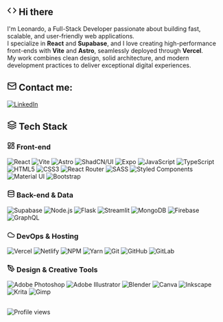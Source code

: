 ## <img src="https://raw.githubusercontent.com/lucide-icons/lucide/main/icons/code.svg" width="22" alt="Code icon" /> Hi there

I'm Leonardo, a Full-Stack Developer passionate about building fast, scalable, and user-friendly web applications.  
I specialize in **React** and **Supabase**, and I love creating high-performance front-ends with **Vite** and **Astro**, seamlessly deployed through **Vercel**.  
My work combines clean design, solid architecture, and modern development practices to deliver exceptional digital experiences.

## <img src="https://raw.githubusercontent.com/lucide-icons/lucide/main/icons/mail.svg" width="22" alt="Mail icon" /> Contact me:

[![LinkedIn](https://img.shields.io/badge/LinkedIn-%230077B5.svg?style=for-the-badge&logo=linkedin&logoColor=white)](https://linkedin.com/in/leonardoaranha)

## <img src="https://raw.githubusercontent.com/lucide-icons/lucide/main/icons/layers.svg" width="22" alt="Tech Stack icon" /> Tech Stack

### <img src="https://raw.githubusercontent.com/lucide-icons/lucide/main/icons/layout-dashboard.svg" width="18" alt="Dashboard icon" /> Front-end

![React](https://img.shields.io/badge/react-20232a.svg?style=for-the-badge&logo=react&logoColor=61DAFB) ![Vite](https://img.shields.io/badge/vite-646CFF.svg?style=for-the-badge&logo=vite&logoColor=FFFFFF) ![Astro](https://img.shields.io/badge/astro-0C1222.svg?style=for-the-badge&logo=astro&logoColor=FFFFFF) ![ShadCN/UI](https://img.shields.io/badge/shadcn/ui-000000.svg?style=for-the-badge&logo=shadcnui&logoColor=FFFFFF) ![Expo](https://img.shields.io/badge/expo-1C1E24.svg?style=for-the-badge&logo=expo&logoColor=D04A37) ![JavaScript](https://img.shields.io/badge/javascript-323330.svg?style=for-the-badge&logo=javascript&logoColor=F7DF1E) ![TypeScript](https://img.shields.io/badge/typescript-3178C6.svg?style=for-the-badge&logo=typescript&logoColor=FFFFFF) ![HTML5](https://img.shields.io/badge/html5-E34F26.svg?style=for-the-badge&logo=html5&logoColor=FFFFFF) ![CSS3](https://img.shields.io/badge/css3-1572B6.svg?style=for-the-badge&logo=css3&logoColor=FFFFFF) ![React Router](https://img.shields.io/badge/React_Router-CA4245.svg?style=for-the-badge&logo=react-router&logoColor=FFFFFF) ![SASS](https://img.shields.io/badge/SASS-CC6699.svg?style=for-the-badge&logo=sass&logoColor=FFFFFF) ![Styled Components](https://img.shields.io/badge/styled--components-DB7093.svg?style=for-the-badge&logo=styledcomponents&logoColor=FFFFFF) ![Material UI](https://img.shields.io/badge/MUI-007FFF.svg?style=for-the-badge&logo=mui&logoColor=FFFFFF) ![Bootstrap](https://img.shields.io/badge/bootstrap-7952B3.svg?style=for-the-badge&logo=bootstrap&logoColor=FFFFFF)

### <img src="https://raw.githubusercontent.com/lucide-icons/lucide/main/icons/database.svg" width="18" alt="Database icon" /> Back-end & Data

![Supabase](https://img.shields.io/badge/supabase-3ECF8E.svg?style=for-the-badge&logo=supabase&logoColor=0C0C0C) ![Node.js](https://img.shields.io/badge/node.js-6DA55F.svg?style=for-the-badge&logo=node.js&logoColor=FFFFFF) ![Flask](https://img.shields.io/badge/flask-000000.svg?style=for-the-badge&logo=flask&logoColor=FFFFFF) ![Streamlit](https://img.shields.io/badge/streamlit-FF4B4B.svg?style=for-the-badge&logo=streamlit&logoColor=FFFFFF) ![MongoDB](https://img.shields.io/badge/mongodb-4EA94B.svg?style=for-the-badge&logo=mongodb&logoColor=FFFFFF) ![Firebase](https://img.shields.io/badge/firebase-FFCA28.svg?style=for-the-badge&logo=firebase&logoColor=0C0C0C) ![GraphQL](https://img.shields.io/badge/graphql-E10098.svg?style=for-the-badge&logo=graphql&logoColor=FFFFFF)

### <img src="https://raw.githubusercontent.com/lucide-icons/lucide/main/icons/cloud.svg" width="18" alt="Cloud icon" /> DevOps & Hosting

![Vercel](https://img.shields.io/badge/vercel-000000.svg?style=for-the-badge&logo=vercel&logoColor=FFFFFF) ![Netlify](https://img.shields.io/badge/netlify-00C7B7.svg?style=for-the-badge&logo=netlify&logoColor=FFFFFF) ![NPM](https://img.shields.io/badge/npm-CB3837.svg?style=for-the-badge&logo=npm&logoColor=FFFFFF) ![Yarn](https://img.shields.io/badge/yarn-2C8EBB.svg?style=for-the-badge&logo=yarn&logoColor=FFFFFF) ![Git](https://img.shields.io/badge/git-F05033.svg?style=for-the-badge&logo=git&logoColor=FFFFFF) ![GitHub](https://img.shields.io/badge/github-181717.svg?style=for-the-badge&logo=github&logoColor=FFFFFF) ![GitLab](https://img.shields.io/badge/gitlab-181717.svg?style=for-the-badge&logo=gitlab&logoColor=FFFFFF)

### <img src="https://raw.githubusercontent.com/lucide-icons/lucide/main/icons/pen-tool.svg" width="18" alt="Pen icon" /> Design & Creative Tools

![Adobe Photoshop](https://img.shields.io/badge/photoshop-31A8FF.svg?style=for-the-badge&logo=adobephotoshop&logoColor=FFFFFF) ![Adobe Illustrator](https://img.shields.io/badge/illustrator-FF9A00.svg?style=for-the-badge&logo=adobeillustrator&logoColor=FFFFFF) ![Blender](https://img.shields.io/badge/blender-F5792A.svg?style=for-the-badge&logo=blender&logoColor=FFFFFF) ![Canva](https://img.shields.io/badge/canva-00C4CC.svg?style=for-the-badge&logo=canva&logoColor=FFFFFF) ![Inkscape](https://img.shields.io/badge/inkscape-e0e0e0.svg?style=for-the-badge&logo=inkscape&logoColor=080A13) ![Krita](https://img.shields.io/badge/krita-203759.svg?style=for-the-badge&logo=krita&logoColor=EEF37B) ![Gimp](https://img.shields.io/badge/gimp-657D8B.svg?style=for-the-badge&logo=gimp&logoColor=FFFFFF)

##

![Profile views](https://komarev.com/ghpvc/?username=leosrnh&style=for-the-badge)
